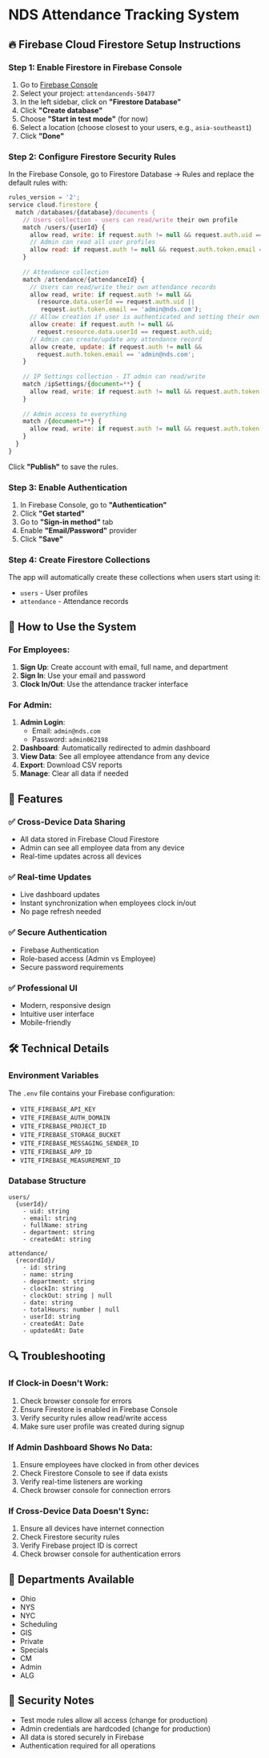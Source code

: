 # NDS Attendance Tracking System

## 🔥 Firebase Cloud Firestore Setup Instructions

### Step 1: Enable Firestore in Firebase Console

1. Go to [Firebase Console](https://console.firebase.google.com/)
2. Select your project: `attendancends-50477`
3. In the left sidebar, click on **"Firestore Database"**
4. Click **"Create database"**
5. Choose **"Start in test mode"** (for now)
6. Select a location (choose closest to your users, e.g., `asia-southeast1`)
7. Click **"Done"**

### Step 2: Configure Firestore Security Rules

In the Firebase Console, go to Firestore Database → Rules and replace the default rules with:

```javascript
rules_version = '2';
service cloud.firestore {
  match /databases/{database}/documents {
    // Users collection - users can read/write their own profile
    match /users/{userId} {
      allow read, write: if request.auth != null && request.auth.uid == userId;
      // Admin can read all user profiles
      allow read: if request.auth != null && request.auth.token.email == 'admin@nds.com';
    }
    
    // Attendance collection
    match /attendance/{attendanceId} {
      // Users can read/write their own attendance records
      allow read, write: if request.auth != null && 
        (resource.data.userId == request.auth.uid || 
         request.auth.token.email == 'admin@nds.com');
      // Allow creation if user is authenticated and setting their own userId
      allow create: if request.auth != null && 
        request.resource.data.userId == request.auth.uid;
      // Admin can create/update any attendance record
      allow create, update: if request.auth != null && 
        request.auth.token.email == 'admin@nds.com';
    }
    
    // IP Settings collection - IT admin can read/write
    match /ipSettings/{document=**} {
      allow read, write: if request.auth != null && request.auth.token.email == 'it@nds.com';
    }
    
    // Admin access to everything
    match /{document=**} {
      allow read, write: if request.auth != null && request.auth.token.email == 'admin@nds.com';
    }
  }
}
```

Click **"Publish"** to save the rules.

### Step 3: Enable Authentication

1. In Firebase Console, go to **"Authentication"**
2. Click **"Get started"**
3. Go to **"Sign-in method"** tab
4. Enable **"Email/Password"** provider
5. Click **"Save"**

### Step 4: Create Firestore Collections

The app will automatically create these collections when users start using it:
- `users` - User profiles
- `attendance` - Attendance records

## 🚀 How to Use the System

### For Employees:
1. **Sign Up**: Create account with email, full name, and department
2. **Sign In**: Use your email and password
3. **Clock In/Out**: Use the attendance tracker interface

### For Admin:
1. **Admin Login**: 
   - Email: `admin@nds.com`
   - Password: `admin062198`
2. **Dashboard**: Automatically redirected to admin dashboard
3. **View Data**: See all employee attendance from any device
4. **Export**: Download CSV reports
5. **Manage**: Clear all data if needed

## 🔧 Features

### ✅ Cross-Device Data Sharing
- All data stored in Firebase Cloud Firestore
- Admin can see all employee data from any device
- Real-time updates across all devices

### ✅ Real-time Updates
- Live dashboard updates
- Instant synchronization when employees clock in/out
- No page refresh needed

### ✅ Secure Authentication
- Firebase Authentication
- Role-based access (Admin vs Employee)
- Secure password requirements

### ✅ Professional UI
- Modern, responsive design
- Intuitive user interface
- Mobile-friendly

## 🛠️ Technical Details

### Environment Variables
The `.env` file contains your Firebase configuration:
- `VITE_FIREBASE_API_KEY`
- `VITE_FIREBASE_AUTH_DOMAIN`
- `VITE_FIREBASE_PROJECT_ID`
- `VITE_FIREBASE_STORAGE_BUCKET`
- `VITE_FIREBASE_MESSAGING_SENDER_ID`
- `VITE_FIREBASE_APP_ID`
- `VITE_FIREBASE_MEASUREMENT_ID`

### Database Structure
```
users/
  {userId}/
    - uid: string
    - email: string
    - fullName: string
    - department: string
    - createdAt: string

attendance/
  {recordId}/
    - id: string
    - name: string
    - department: string
    - clockIn: string
    - clockOut: string | null
    - date: string
    - totalHours: number | null
    - userId: string
    - createdAt: Date
    - updatedAt: Date
```

## 🔍 Troubleshooting

### If Clock-in Doesn't Work:
1. Check browser console for errors
2. Ensure Firestore is enabled in Firebase Console
3. Verify security rules allow read/write access
4. Make sure user profile was created during signup

### If Admin Dashboard Shows No Data:
1. Ensure employees have clocked in from other devices
2. Check Firestore Console to see if data exists
3. Verify real-time listeners are working
4. Check browser console for connection errors

### If Cross-Device Data Doesn't Sync:
1. Ensure all devices have internet connection
2. Check Firestore security rules
3. Verify Firebase project ID is correct
4. Check browser console for authentication errors

## 📱 Departments Available
- Ohio
- NYS
- NYC
- Scheduling
- GIS
- Private
- Specials
- CM
- Admin
- ALG

## 🔐 Security Notes
- Test mode rules allow all access (change for production)
- Admin credentials are hardcoded (change for production)
- All data is stored securely in Firebase
- Authentication required for all operations